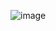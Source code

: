 ![image](https://user-images.githubusercontent.com/83317731/123338670-e0a37800-d50e-11eb-83b5-c7269d02ae99.png)
